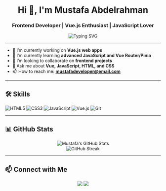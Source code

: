 <h1 align="center">Hi 👋, I'm Mustafa Abdelrahman</h1>
<h3 align="center">Frontend Developer | Vue.js Enthusiast | JavaScript Lover</h3>

<p align="center">
  <img src="https://readme-typing-svg.demolab.com?font=Fira+Code&duration=2000&pause=1000&center=true&vCenter=true&width=435&lines=I+build+interactive+web+apps;I+love+Vue.js+%E2%9D%A4;Always+learning+something+new!" alt="Typing SVG" />
</p>

---

- 🔭 I’m currently working on **Vue.js web apps**
- 🌱 I’m currently learning **advanced JavaScript and Vue Router/Pinia**
- 👯 I’m looking to collaborate on **frontend projects**
- 💬 Ask me about **Vue, JavaScript, HTML, and CSS**
- 📫 How to reach me: **mustafadeveloper@email.com**

---

## 🛠️ Skills

![HTML5](https://img.shields.io/badge/HTML5-E34F26?style=flat&logo=html5&logoColor=white)
![CSS3](https://img.shields.io/badge/CSS3-1572B6?style=flat&logo=css3&logoColor=white)
![JavaScript](https://img.shields.io/badge/JavaScript-F7DF1E?style=flat&logo=javascript&logoColor=black)
![Vue.js](https://img.shields.io/badge/Vue.js-35495E?style=flat&logo=vue.js&logoColor=4FC08D)
![Git](https://img.shields.io/badge/Git-F05032?style=flat&logo=git&logoColor=white)

---

## 📊 GitHub Stats

<p align="center">
  <img src="https://github-readme-stats.vercel.app/api?username=M3o0t&show_icons=true&theme=radical" alt="Mustafa's GitHub Stats" />
  <br />
  <img src="https://github-readme-streak-stats.herokuapp.com/?user=M3o0t&theme=radical" alt="GitHub Streak" />
</p>

---

## 📫 Connect with Me

<p align="center">
  <a href="https://github.com/M3o0t"><img src="https://img.shields.io/badge/GitHub-100000?style=flat&logo=github&logoColor=white"/></a>
  <a href="mailto:mustafadeveloper@email.com"><img src="https://img.shields.io/badge/Email-D14836?style=flat&logo=gmail&logoColor=white"/></a>
</p>

